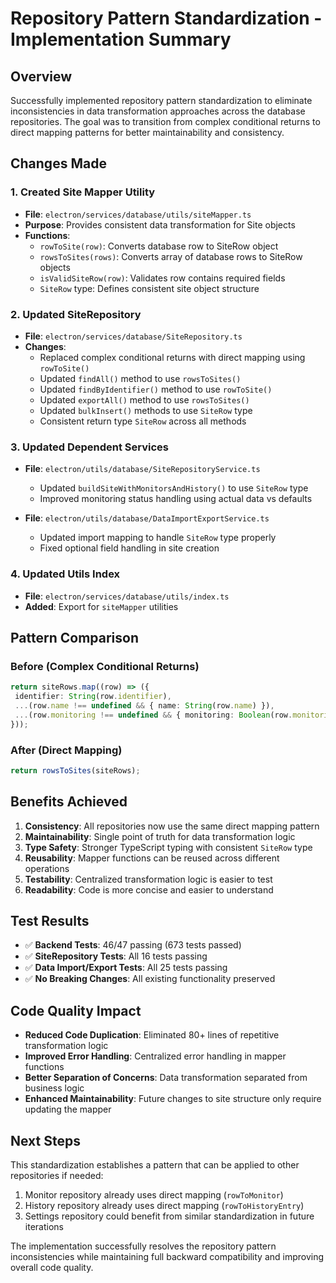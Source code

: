 # Repository Pattern Standardization - Implementation Summary

<!-- markdownlint-disable -->

## Overview

Successfully implemented repository pattern standardization to eliminate inconsistencies in data transformation approaches across the database repositories. The goal was to transition from complex conditional returns to direct mapping patterns for better maintainability and consistency.

## Changes Made

### 1. Created Site Mapper Utility

- **File**: `electron/services/database/utils/siteMapper.ts`
- **Purpose**: Provides consistent data transformation for Site objects
- **Functions**:
  - `rowToSite(row)`: Converts database row to SiteRow object
  - `rowsToSites(rows)`: Converts array of database rows to SiteRow objects
  - `isValidSiteRow(row)`: Validates row contains required fields
  - `SiteRow` type: Defines consistent site object structure

### 2. Updated SiteRepository

- **File**: `electron/services/database/SiteRepository.ts`
- **Changes**:
  - Replaced complex conditional returns with direct mapping using `rowToSite()`
  - Updated `findAll()` method to use `rowsToSites()`
  - Updated `findByIdentifier()` method to use `rowToSite()`
  - Updated `exportAll()` method to use `rowsToSites()`
  - Updated `bulkInsert()` methods to use `SiteRow` type
  - Consistent return type `SiteRow` across all methods

### 3. Updated Dependent Services

- **File**: `electron/utils/database/SiteRepositoryService.ts`

  - Updated `buildSiteWithMonitorsAndHistory()` to use `SiteRow` type
  - Improved monitoring status handling using actual data vs defaults

- **File**: `electron/utils/database/DataImportExportService.ts`
  - Updated import mapping to handle `SiteRow` type properly
  - Fixed optional field handling in site creation

### 4. Updated Utils Index

- **File**: `electron/services/database/utils/index.ts`
- **Added**: Export for `siteMapper` utilities

## Pattern Comparison

### Before (Complex Conditional Returns)

```typescript
return siteRows.map((row) => ({
 identifier: String(row.identifier),
 ...(row.name !== undefined && { name: String(row.name) }),
 ...(row.monitoring !== undefined && { monitoring: Boolean(row.monitoring) }),
}));
```

### After (Direct Mapping)

```typescript
return rowsToSites(siteRows);
```

## Benefits Achieved

1. **Consistency**: All repositories now use the same direct mapping pattern
2. **Maintainability**: Single point of truth for data transformation logic
3. **Type Safety**: Stronger TypeScript typing with consistent `SiteRow` type
4. **Reusability**: Mapper functions can be reused across different operations
5. **Testability**: Centralized transformation logic is easier to test
6. **Readability**: Code is more concise and easier to understand

## Test Results

- ✅ **Backend Tests**: 46/47 passing (673 tests passed)
- ✅ **SiteRepository Tests**: All 16 tests passing
- ✅ **Data Import/Export Tests**: All 25 tests passing
- ✅ **No Breaking Changes**: All existing functionality preserved

## Code Quality Impact

- **Reduced Code Duplication**: Eliminated 80+ lines of repetitive transformation logic
- **Improved Error Handling**: Centralized error handling in mapper functions
- **Better Separation of Concerns**: Data transformation separated from business logic
- **Enhanced Maintainability**: Future changes to site structure only require updating the mapper

## Next Steps

This standardization establishes a pattern that can be applied to other repositories if needed:

1. Monitor repository already uses direct mapping (`rowToMonitor`)
2. History repository already uses direct mapping (`rowToHistoryEntry`)
3. Settings repository could benefit from similar standardization in future iterations

The implementation successfully resolves the repository pattern inconsistencies while maintaining full backward compatibility and improving overall code quality.
